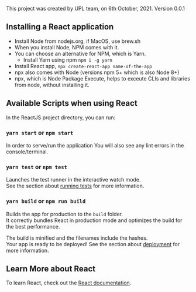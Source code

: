 This project was created by UPL team, on 6th October, 2021.
Version 0.0.1

## Installing a React application
- Install Node from nodejs.org, if MacOS, use brew.sh
- When you install Node, NPM comes with it.
- You can choose an alternative for NPM, which is Yarn.
    - Install Yarn using npm `npm i -g yarn`
- Install React app, `npx create-react-app name-of-the-app`
- npx also comes with Node (versions npm 5+ which is also Node 8+)
- npx, which is Node Package Execute, helps to exceute CLIs and libraries from node, without installing it.

## Available Scripts when using React
In the ReactJS project directory, you can run:
### `yarn start` or `npm start`
In order to serve/run the application
You will also see any lint errors in the console/terminal.

### `yarn test` or `npm test`
Launches the test runner in the interactive watch mode.\
See the section about [running tests](https://facebook.github.io/create-react-app/docs/running-tests) for more information.

### `yarn build` or `npm run build`
Builds the app for production to the `build` folder.\
It correctly bundles React in production mode and optimizes the build for the best performance.

The build is minified and the filenames include the hashes.\
Your app is ready to be deployed!
See the section about [deployment](https://facebook.github.io/create-react-app/docs/deployment) for more information.


## Learn More about React
To learn React, check out the [React documentation](https://reactjs.org/).
